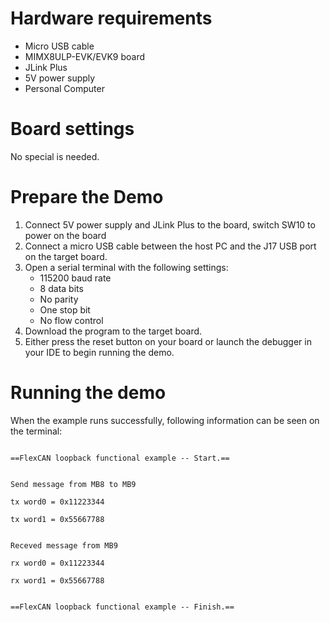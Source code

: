 Hardware requirements
=====================
- Micro USB cable
- MIMX8ULP-EVK/EVK9 board
- JLink Plus
- 5V power supply
- Personal Computer

Board settings
==============
No special is needed.

Prepare the Demo
================
1.  Connect 5V power supply and JLink Plus to the board, switch SW10 to power on the board
2.  Connect a micro USB cable between the host PC and the J17 USB port on the target board.
3.  Open a serial terminal with the following settings:
    - 115200 baud rate
    - 8 data bits
    - No parity
    - One stop bit
    - No flow control
4.  Download the program to the target board.
5.  Either press the reset button on your board or launch the debugger in your IDE to begin running the demo.

Running the demo
================
When the example runs successfully, following information can be seen on the terminal:

~~~~~~~~~~~~~~~~~~~~~

==FlexCAN loopback functional example -- Start.==


Send message from MB8 to MB9

tx word0 = 0x11223344

tx word1 = 0x55667788


Receved message from MB9

rx word0 = 0x11223344

rx word1 = 0x55667788


==FlexCAN loopback functional example -- Finish.==
~~~~~~~~~~~~~~~~~~~~~
